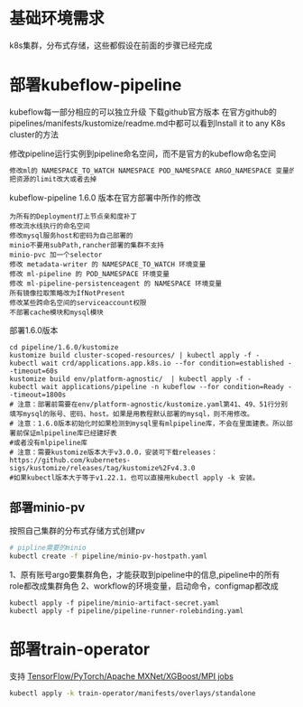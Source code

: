 
# 基础环境需求
k8s集群，分布式存储，这些都假设在前面的步骤已经完成

# 部署kubeflow-pipeline

kubeflow每一部分相应的可以独立升级
下载github官方版本
在官方github的pipelines/manifests/kustomize/readme.md中都可以看到Install it to any K8s cluster的方法

修改pipeline运行实例到pipeline命名空间，而不是官方的kubeflow命名空间
```bash
修改ml的 NAMESPACE_TO_WATCH NAMESPACE POD_NAMESPACE ARGO_NAMESPACE 变量的值为pipeline
把资源的limit改大或者去掉

```

kubeflow-pipeline 1.6.0 版本在官方部署中所作的修改

	为所有的Deployment打上节点亲和度补丁
	修改流水线执行的命名空间
	修改mysql服务host和密码为自己部署的
	minio不要用subPath,rancher部署的集群不支持
	minio-pvc 加一个selector
	修改 metadata-writer 的 NAMESPACE_TO_WATCH 环境变量
	修改 ml-pipeline 的 POD_NAMESPACE 环境变量
	修改 ml-pipeline-persistenceagent 的 NAMESPACE 环境变量
	所有镜像拉取策略改为IfNotPresent
	修改某些跨命名空间的serviceaccount权限
	不部署cache模块和mysql模块

部署1.6.0版本

	cd pipeline/1.6.0/kustomize  
	kustomize build cluster-scoped-resources/ | kubectl apply -f -
	kubectl wait crd/applications.app.k8s.io --for condition=established --timeout=60s  
	kustomize build env/platform-agnostic/  | kubectl apply -f -
	kubectl wait applications/pipeline -n kubeflow --for condition=Ready --timeout=1800s  
	# 注意：部署前需要在env/platform-agnostic/kustomize.yaml第41、49、51行分别填写mysql的账号、密码、host。如果是用教程默认部署的mysql，则不用修改。
	# 注意：1.6.0版本初始化时如果检测到mysql里有mlpipeline库，不会在里面建表。所以部署前保证mlpipeline库已经建好表
	#或者没有mlpipeline库
	# 注意：需要kustomize版本大于v3.0.0，安装可下载releases：https://github.com/kubernetes-sigs/kustomize/releases/tag/kustomize%2Fv4.3.0
	#如果kubectl版本大于等于v1.22.1，也可以直接用kubectl apply -k 安装。

##  部署minio-pv
按照自己集群的分布式存储方式创建pv
```bash
# pipline需要的minio
kubectl create -f pipeline/minio-pv-hostpath.yaml        
```
1、原有账号argo要集群角色，才能获取到pipeline中的信息,pipeline中的所有role都改成集群角色
2、workflow的环境变量，启动命令，configmap都改成
```
kubectl apply -f pipeline/minio-artifact-secret.yaml
kubectl apply -f pipeline/pipeline-runner-rolebinding.yaml
```

# 部署train-operator

支持 [TensorFlow/PyTorch/Apache MXNet/XGBoost/MPI jobs](https://github.com/kubeflow/training-operator/tree/v1.4.0)

```bash
kubectl apply -k train-operator/manifests/overlays/standalone
```

